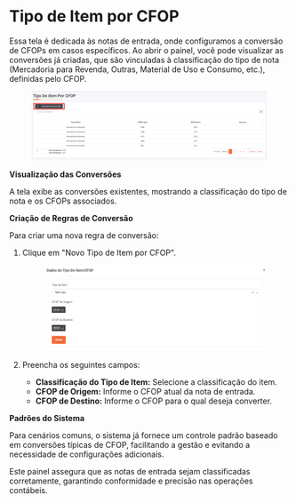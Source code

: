 # Tipo de Item por CFOP

Essa tela é dedicada às notas de entrada, onde configuramos a conversão de CFOPs em casos específicos. Ao abrir o painel, você pode visualizar as conversões já criadas, que são vinculadas à classificação do tipo de nota (Mercadoria para Revenda, Outras, Material de Uso e Consumo, etc.), definidas pelo CFOP.

<figure><img src="../../.gitbook/assets/image (63).png" alt=""><figcaption></figcaption></figure>

**Visualização das Conversões**

A tela exibe as conversões existentes, mostrando a classificação do tipo de nota e os CFOPs associados.

**Criação de Regras de Conversão**

Para criar uma nova regra de conversão:

1.  Clique em "Novo Tipo de Item por CFOP".

    <figure><img src="../../.gitbook/assets/image (64).png" alt=""><figcaption></figcaption></figure>
2. Preencha os seguintes campos:
   * **Classificação do Tipo de Item:** Selecione a classificação do item.
   * **CFOP de Origem:** Informe o CFOP atual da nota de entrada.
   * **CFOP de Destino:** Informe o CFOP para o qual deseja converter.

**Padrões do Sistema**

Para cenários comuns, o sistema já fornece um controle padrão baseado em conversões típicas de CFOP, facilitando a gestão e evitando a necessidade de configurações adicionais.

Este painel assegura que as notas de entrada sejam classificadas corretamente, garantindo conformidade e precisão nas operações contábeis.

